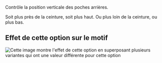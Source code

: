 Contrôle la position verticale des poches arrières.

Soit plus près de la ceinture, soit plus haut. Ou plus loin de la ceinture, ou plus bas.

## Effet de cette option sur le motif

![Cette image montre l'effet de cette option en superposant plusieurs variantes qui ont une valeur différente pour cette option](charlie\_backpocketverticalplacement\_sample.svg "Effet de cette option sur le motif")
